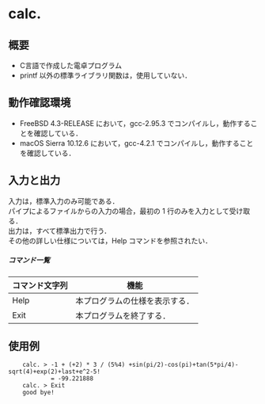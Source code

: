 calc.
====

## 概要
* C言語で作成した電卓プログラム
* printf 以外の標準ライブラリ関数は，使用していない．

## 動作確認環境
* FreeBSD 4.3-RELEASE において，gcc-2.95.3 でコンパイルし，動作することを確認している．
* macOS Sierra 10.12.6 において，gcc-4.2.1 でコンパイルし，動作することを確認している．

## 入力と出力
入力は，標準入力のみ可能である．  
パイプによるファイルからの入力の場合，最初の 1 行のみを入力として受け取る．  
出力は，すべて標準出力で行う．  
その他の詳しい仕様については，Help コマンドを参照されたい．

##### コマンド一覧

|  コマンド文字列  |  機能  |
| ---- | ---- |
|  Help  |  本プログラムの仕様を表示する．  |
|  Exit  |  本プログラムを終了する．  |

## 使用例
        calc. > -1 + (+2) * 3 / (5%4) +sin(pi/2)-cos(pi)+tan(5*pi/4)-sqrt(4)+exp(2)+last+e^2-5!
                = -99.221888
        calc. > Exit
        good bye!
